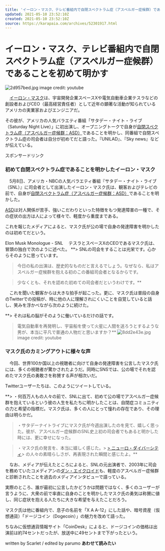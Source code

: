 ```yaml
---
title: 'イーロン・マスク、テレビ番組内で自閉スペクトラム症（アスペルガー症候群）であることを初めて明かす : カラパイア'
updated: 2021-05-10 23:52:10Z
created: 2021-05-10 23:52:10Z
source: https://karapaia.com/archives/52301917.html
---
```


# イーロン・マスク、テレビ番組内で自閉スペクトラム症（アスペルガー症候群）であることを初めて明かす

![2d957bed.jpg](../_resources/2d957bed.jpg)
image credit: youtube

　[イーロン・マスク](https://ja.wikipedia.org/wiki/%E3%82%A4%E3%83%BC%E3%83%AD%E3%83%B3%E3%83%BB%E3%83%9E%E3%82%B9%E3%82%AF)は、宇宙開発企業スペースXや電気自動車企業テスラなどの創設者およびCEO（最高経営責任者）として近年の顕著な活動が知られているアメリカの実業家およびエンジニアだ。

その彼が、アメリカの人気バラエティ番組「サタデー・ナイト・ライブ（Saturday Night Live）」に初出演し、オープニングトークで自身が[自閉スペクトラム症（アスペルガー症候群：ASD）](https://www.e-healthnet.mhlw.go.jp/information/heart/k-03-005.html)であることを明かし、同番組で自閉スペクトラム症の司会者は自分が初めてだと語った。『UNILAD』、『Sky news』などが伝えている。

スポンサードリンク

### 初めて自閉スペクトラム症であることを明かしたイーロン・マスク

　5月8日、アメリカ・NBCの人気バラエティ番組『サタデー・ナイト・ライブ（SNL）』に司会者として出演したイーロン・マスク氏は、観客およびテレビの前で、自身が[自閉スペクトラム症（アスペルガー症候群：ASD）](https://www.e-healthnet.mhlw.go.jp/information/heart/k-03-005.html)であることを明かした。

[ASD](https://www.smilenavigator.jp/asd/abc/)は対人関係が苦手、強いこだわりといった特徴をもつ発達障害の一種で、その症状の出方は人によって様々で、軽度から重度まである。

これを報じたメディアによると、マスク氏が公の場で自身の発達障害を明かしたのは初めてだという。

Elon Musk Monologue - SNL
　テスラとスペースXのCEOであるマスク氏は、冒頭の独白で次のように述べた。
**> SNLの司会をすることは光栄です。心からそのように思っています。

> 今日の私の出演は、歴史的なものだと言えるでしょう。なぜなら、私はアスペルガー症候群を抱える初のこの番組司会者となるからです。

> 少なくとも、それを認めた初めての司会者だというわけです。**

　これを聞いた観客からは大きな拍手が起こった。更に、マスク氏は普段の自身のTwitterでの投稿が、時に他の人に理解されにくいことを自覚していると話し、笑みを浮かべながら次のように続けた。

**> それは私の脳がそのように働いているだけの話です。

> 電気自動車を再発明し、宇宙船を使って火星に人間を送ろうとするような男が、本当に平凡で普通の人物だと思いますか？**
![8dd2e43e.jpg](../_resources/8dd2e43e.jpg)
image credit: youtube

### マスク氏のカミングアウトに様々な声

　今回、世界100か国以上の視聴者に向けて自身の発達障害を公言したマスク氏には、多くの視聴者が驚かされたようだ。同時にSNSでは、公の場でそれを認めたマスク氏の勇敢さを称賛する声が相次いだ。

Twitterユーザーたちは、このようにツイートしている。

**> ・何百万人もの人々の前で、SNLに出て、初めて公の場でアスペルガー症候群を抱えているという彼の人生を私たちに明かしたことは、自閉症コミュニティの力と希望の指標だ。マスク氏は、多くの人にとって憧れの存在であり、その理由は明らかだ。

> ・サタデーナイトライブにマスク氏が今週出演したのを見て、嬉しく思った。彼が、アスペルガー症候群のSNL史上初の司会者でもあると明かした時には、更に幸せになった。

> ・マスク氏の発言を、本当に嬉しく感じた。> [> ニューロ・ダイバーシティ](https://ja.wikipedia.org/wiki/%E3%83%8B%E3%83%A5%E3%83%BC%E3%83%AD%E3%83%BB%E3%83%80%E3%82%A4%E3%83%90%E3%83%BC%E3%82%B7%E3%83%86%E3%82%A3)> の人々の素晴らしさが、再表現された瞬間と感じたよ。**

　なお、メディアが伝えたところによると、SNLの元出演者で、2003年に司会を務めていたコメディアンの[ダン・エイクロイド](https://en.wikipedia.org/wiki/Dan_Aykroyd)も、軽度のアスペルガー症候群と診断されたことを過去のメディアインタビューで語っている。

実際のところ、誰が最初に公言したかどうかは問題ではなく、多くのユーザーが言うように、大衆の前で率直に自身のことを明かしたマスク氏の勇気は称賛に値し、同じ症状を抱える人たちに大きな希望を与えたことだろう。

マスク氏は他に番組内で、息子の名前を「X A A-12」にした話や、暗号資産（仮想通貨）「ドージコイン（Dogecoin）」の魅力を改めて語った。

ちなみに仮想通貨情報サイト「CoinDesk」によると、ドージコインの価格は出演前は約74セントだったが、放送中に49セントまで下がったという。

written by Scarlet / edited by parumo
**あわせて読みたい**